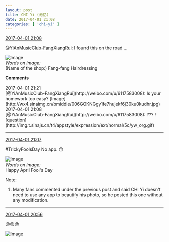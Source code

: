 ```yaml
---
layout: post
title: CHI Yi (池忆)
date: 2017-04-01 21:08
categories: [ 'chi-yi' ]
---
```


<div class="weibo-info">
  <a href="http://weibo.com/6117581836/ECwXilLSC">2017-04-01 21:08</a>
</div>

[@YiAnMusicClub-FangXiangRui](http://weibo.com/u/6117583008): I found this on the road …

<!-- more -->

![Image](http://wx1.sinaimg.cn/mw690/006G0KuMgy1fe7hgixq8lj30qo0qo439.jpg)  
*Words on image:*  
(Name of the shop:) Fang-fang Hairdressing

**Comments**

<div class="weibo-info">2017-04-01 21:21</div>
[@YiAnMusicClub-FangXiangRui](http://weibo.com/u/6117583008): Is your homework too easy? [Image](http://wx4.sinaimg.cn/bmiddle/006G0KNGgy1fe7hujekf6j30ku0kudhr.jpg)

<div class="weibo-info">2017-04-01 21:08</div>
[@YiAnMusicClub-FangXiangRui](http://weibo.com/u/6117583008): ??? ![question](http://img.t.sinajs.cn/t4/appstyle/expression/ext/normal/5c/yw_org.gif)

---

<div class="weibo-info">
  <a href="http://weibo.com/6117581836/ECwWNxGll">2017-04-01 21:07</a>
</div>

#TrickyFoolsDay No app. :kissing_closed_eyes:

![Image](http://wx2.sinaimg.cn/mw690/006G0KuMgy1fe7hf1pg09j30qo0zkdk7.jpg)  
*Words on image:*  
Happy April Fool's Day

Note:
1. Many fans commented under the previous post and said CHI Yi doesn't need to use any app to beautify his photo, so he posted this one without any modification.

---

<div class="weibo-info">
  <a href="http://weibo.com/6117581836/ECwSl0ayw">2017-04-01 20:56</a>
</div>

:stuck_out_tongue_winking_eye::stuck_out_tongue_winking_eye::stuck_out_tongue_winking_eye:

![Image](http://wx2.sinaimg.cn/mw690/006G0KuMgy1fe7h42ic5hj30hi0v4n0h.jpg)
